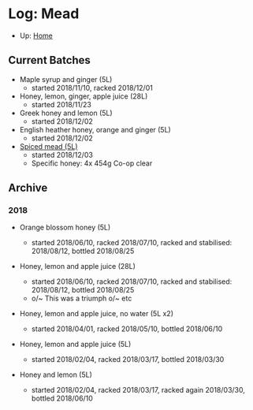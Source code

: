 # Log: Mead

* Up: [Home](../README.md)

## Current Batches

* Maple syrup and ginger (5L)
  * started 2018/11/10, racked 2018/12/01
* Honey, lemon, ginger, apple juice (28L)
  * started 2018/11/23
* Greek honey and lemon (5L)
  * started 2018/12/02
* English heather honey, orange and ginger (5L)
  * started 2018/12/02
* [Spiced mead (5L)](SpicedMead.md)
  * started 2018/12/03
  * Specific honey: 4x 454g Co-op clear

## Archive

### 2018

* Orange blossom honey (5L)
  * started 2018/06/10, racked 2018/07/10, racked and stabilised: 2018/08/12, bottled 2018/08/25
* Honey, lemon and apple juice (28L)
  * started 2018/06/10, racked 2018/07/10, racked and stabilised: 2018/08/12, bottled 2018/08/25
  * o/~ This was a triumph o/~ etc

* Honey, lemon and apple juice, no water (5L x2)
  * started 2018/04/01, racked 2018/05/10, bottled 2018/06/10

* Honey, lemon and apple juice (5L)
  * started 2018/02/04, racked 2018/03/17, bottled 2018/03/30
* Honey and lemon (5L)
  * started 2018/02/04, racked 2018/03/17, racked again 2018/03/30, bottled 2018/06/10
